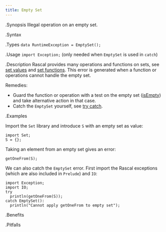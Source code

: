 ```yaml
---
title: Empty Set
---
```


.Synopsis
Illegal operation on an empty set.

.Syntax

.Types
`data RuntimeException = EmptySet();`
       
.Usage
`import Exception;` (only needed when `EmptySet` is used in `catch`)

.Description
Rascal provides many operations and functions on sets, see [set values]((Rascal:Values-Set))
and [set functions]((Library:Set)).
This error is generated when a function or operations cannot handle the empty set.

Remedies:

*  Guard the function or operation with a test on the empty set ([isEmpty]((Library:Set-isEmpty))) and 
  take alternative action in that case.
*  Catch the `EmptySet` yourself, see [try catch]((Rascal:Statements-TryCatch)).

.Examples

Import the `Set` library and introduce `S` with an empty set as value:
```rascal-shell,continue,error
import Set;
S = {};
```
Taking an element from an empty set gives an error:
```rascal-shell,continue,error
getOneFrom(S);
```
We can also catch the `EmptySet` error. First import the Rascal exceptions (which are also included in `Prelude`)
and `IO`:
```rascal-shell,continue,error
import Exception;
import IO;
try 
  println(getOneFrom(S)); 
catch EmptySet(): 
  println("Cannot apply getOneFrom to empty set");
```

.Benefits

.Pitfalls

